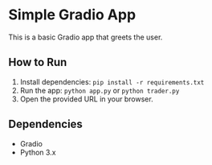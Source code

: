 # Simple Gradio App
This is a basic Gradio app that greets the user.

## How to Run
1. Install dependencies: `pip install -r requirements.txt`
2. Run the app: `python app.py` or  `python trader.py`
3. Open the provided URL in your browser.

## Dependencies
- Gradio
- Python 3.x
